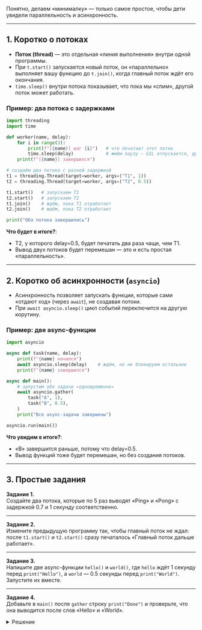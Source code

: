 Понятно, делаем «минималку» — только самое простое, чтобы дети увидели параллельность и асинхронность.

---

## 1. Коротко о потоках

- **Поток (thread)** — это отдельная «линия выполнения» внутри одной программы.  
- При `t.start()` запускается новый поток, он «параллельно» выполняет вашу функцию до `t.join()`, когда главный поток ждёт его окончания.  
- `time.sleep()` внутри потока показывает, что пока мы «спим», другой поток может работать.

### Пример: два потока с задержками

```python
import threading
import time

def worker(name, delay):
    for i in range(3):
        print(f"[{name}] шаг {i}")   # что печатает этот поток
        time.sleep(delay)            # жмём паузу — GIL отпускается, другой поток бежит
    print(f"[{name}] завершился")

# создаём два потока с разной задержкой
t1 = threading.Thread(target=worker, args=("T1", 1))
t2 = threading.Thread(target=worker, args=("T2", 0.5))

t1.start()   # запускаем T1
t2.start()   # запускаем T2
t1.join()    # ждём, пока T1 отработает
t2.join()    # ждём, пока T2 отработает

print("Оба потока завершились")
```

**Что будет в итоге?**:  
- T2, у которого delay=0.5, будет печатать два раза чаще, чем T1.  
- Вывод двух потоков будет перемешан — это и есть простая «параллельность».

---

## 2. Коротко об асинхронности (`asyncio`)

- Асинхронность позволяет запускать функции, которые сами «отдают ход» (через `await`), не создавая потоки.  
- При `await asyncio.sleep()` цикл событий переключится на другую корутину.

### Пример: две async-функции

```python
import asyncio

async def task(name, delay):
    print(f"{name} начался")
    await asyncio.sleep(delay)    # ждём, но не блокируем остальное
    print(f"{name} завершился")

async def main():
    # запустим обе задачи «одновременно»
    await asyncio.gather(
        task("A", 1),
        task("B", 0.5),
    )
    print("Все async-задачи завершены")

asyncio.run(main())
```

**Что увидим в итоге?**:  
- «B» завершится раньше, потому что delay=0.5.  
- Вывод функций тоже будет перемешан, но без создания потоков.

---

## 3. Простые задания

**Задание 1.**  
Создайте два потока, которые по 5 раз выводят «Ping» и «Pong» с задержкой 0.7 и 1 секунду соответственно.



---

**Задание 2.**  
Измените предыдущую программу так, чтобы главный поток не ждал: после `t1.start()` и `t2.start()` сразу печаталось «Главный поток дальше работает».



---

**Задание 3.**  
Напишите две async-функции `hello()` и `world()`, где `hello` ждёт 1 секунду перед `print("Hello")`, а `world` — 0.5 секунды перед `print("World")`. Запустите их вместе.


---

**Задание 4.**  
Добавьте в `main()` после `gather` строку `print("Done")` и проверьте, что она выводится после слов «Hello» и «World».

<details>
<summary>Решение</summary>

```python
async def main():
    await asyncio.gather(hello(), world())
    print("Done")  # здесь
```
</details>
